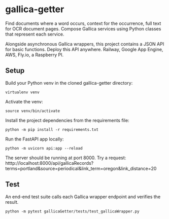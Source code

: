 # gallica-getter
Find documents where a word occurs, context for the occurrence, full text for OCR document pages. Compose Gallica services using Python classes that represent each service.

Alongside asynchronous Gallica wrappers, this project contains a JSON API for basic functions. Deploy this API anywhere. Railway, Google App Engine, AWS, Fly.io, a Raspberry PI. 
## Setup

Build your Python venv in the cloned gallica-getter directory:
```
virtualenv venv
```
Activate the venv:
```
source venv/bin/activate
```
Install the project dependencies from the requirements file:
```
python -m pip install -r requirements.txt
```
Run the FastAPI app locally:
```
python -m uvicorn api:app --reload
```
The server should be running at port 8000. Try a request: htttp://localhost:8000/api/gallicaRecords?terms=portland&source=periodical&link_term=oregon&link_distance=20

## Test

An end-end test suite calls each Gallica wrapper endpoint and verifies the result. 

```
python -m pytest gallicaGetter/tests/test_gallicaWrapper.py
```

